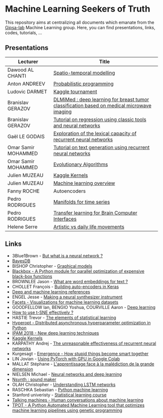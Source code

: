 # Machine Learning Seekers of Truth

This repository aims at centralizing all documents which emanate from the [Gipsa-lab](http://www.gipsa-lab.grenoble-inp.fr/) Machine Learning group. Here, you can find presentations, links, codes, tutorials, ...

## Presentations
| Lecturer | Title |
| -------- | ----- |
| Dawood AL CHANTI | [Spatio-temporal modelling](Presentations/Dawood%20AL%20CHANTI%20-%20Spatio-temporal%20modelling.pptx) |
| Anton ANDREEV | [Probabilistic programming](Presentations/Anton%20ANDREEV%20-%20Probabilistic%20programming.pptx) |
| Ludovic DARMET | [Kaggle tournament](Presentations/Ludovic%20DARMET%20-%20Kaggle%20tournament.pdf) |
| Branislav GERAZOV | [DLMiMed : deep learning for breast tumor classification based on medical microwave imaging](https://github.com/bgerazov/DLMiMed) |
| Branislav GERAZOV | [Tutorial on regression using classic tools and neural networks](https://github.com/bgerazov/PyRegression) |
| Gaël LE GODAIS | [Exploration of the lexical capacity of recurrent neural networks](Presentations/Gael%20LE%20GODAIS%20-%20Exploration%20of%20the%20lexical%20capacity%20of%20recurrent%20neural%20networks.pdf) |
| Omar Samir MOHAMMED | [Tutorial on text generation using recurrent neural networks](https://github.com/osm3000/text_generation_rnn_tutorial) |
| Omar Samir MOHAMMED | [Evolutionary Algorithms](Presentations/Omar%20Samir%20MOHAMMED%20-%20Evolutionary%20Algorithms.pdf) |
| Julien MUZEAU | [Kaggle Kernels](Presentations/Julien%20MUZEAU%20-%20Kaggle%20Kernels.pdf) |
| Julien MUZEAU | [Machine learning overview](Presentations/Julien%20MUZEAU%20-%20Machine%20learning%20overview.pdf)  |
| Fanny ROCHE | Autoencoders |
| Pedro RODRIGUES | [Manifolds for time series](Presentations/Pedro%20RODRIGUES%20-%20Manifold%20learning%20for%20time%20series.pdf) |
| Pedro RODRIGUES | [Transfer learning for Brain Computer Interfaces](Presentations/Pedro%20RODRIGUES%20-%20Transfer%20learning%20for%20Brain%20Computer%20Interfaces.pdf) |
| Helene Serre | [Artistic vs daily life movements](Presentations/Helene%20SERRE%20-%20Artistic%20vs%20daily%20life%20movements.ppt) |


## Links
* 3Blue1Brown - [But what is a neural network ?](https://www.youtube.com/watch?v=aircAruvnKk)
* [BayesDB](http://probcomp.csail.mit.edu/bayesdb/)
* BISHOP Christopher - [Graphical models](https://www.youtube.com/watch?v=ju1Grt2hdko)
* [Blackbox - A Python module for parallel optimization of expensive black-box functions](https://github.com/paulknysh/blackbox)
* BROWNLEE Jason - [What are word embeddings for text ?](https://machinelearningmastery.com/what-are-word-embeddings/)
* CHOLLET François - [Building auto-encoders in Keras](https://blog.keras.io/building-autoencoders-in-keras.html)
* [Deep and machine learning references](https://docs.google.com/spreadsheets/d/1pspL9FiGcYWG0F1BrfrnWsejC7kd6WiO1iz7aFe4L_0/edit#gid=0)
* ENGEL Jesse - [Making a neural synthesizer instrument](https://magenta.tensorflow.org/nsynth-instrument)
* [Facets - Visualizations for machine learning datasets](https://github.com/pair-code/facets)
* GOODFELLOW Ian, BENGIO Yoshua, COURVILLE Aaron - [Deep learning](http://www.deeplearningbook.org/)
* [How to use t-SNE effectively ?](https://distill.pub/2016/misread-tsne/)
* HASTIE Trevor - [The elements of statistical learning](https://web.stanford.edu/~hastie/Papers/ESLII.pdf)
* [Hyperopt - Distributed asynchronous hyperparameter optimization in Python](https://github.com/hyperopt/hyperopt)
* [IPAM 2018 - New deep learning techniques](https://www.ipam.ucla.edu/programs/workshops/new-deep-learning-techniques/?tab=schedule)
* [Kaggle Kernels](https://www.kaggle.com/general/37924)
* KARPATHY Andrej - [The unreasonable effectiveness of recurrent neural networks](https://karpathy.github.io/2015/05/21/rnn-effectiveness/)
* Kurgesagt - [Emergence - How stupid things become smart together](https://www.youtube.com/watch?v=16W7c0mb-rE)
* LIN Jovian - [Using PyTorch with GPU in Google Colab](https://jovianlin.io/pytorch-with-gpu-in-google-colab/)
* MALLAT Stéphane - [L'apprentissage face à la malédiction de la grande dimension](https://www.college-de-france.fr/site/stephane-mallat/course-2017-2018.htm)
* NIELSEN Michael - [Neural networks and deep learning](http://neuralnetworksanddeeplearning.com)
* [Nsynth : sound maker](https://experiments.withgoogle.com/ai/sound-maker/view/)
* OLAH Christopher - [Understanding LSTM networks](http://colah.github.io/posts/2015-08-Understanding-LSTMs/)
* RASCHKA Sebastian - [Python machine learning](https://github.com/rasbt/python-machine-learning-book)
* Stanford univeristy - [Statistical learning course](https://lagunita.stanford.edu/courses/HumanitiesSciences/StatLearning/Winter2016/about)
* [Talking machines - Human conversations about machine learning](http://www.thetalkingmachines.com/)
* [TPOT - A Python Automated Machine Learning tool that optimizes machine learning pipelines using genetic programming](https://github.com/EpistasisLab/tpot)
